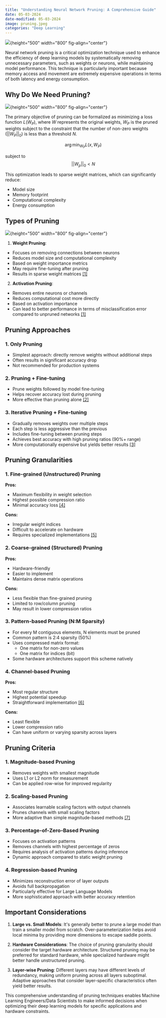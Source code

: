 ```yaml
---
title: "Understanding Neural Network Pruning: A Comprehensive Guide"
date: 05-03-2024
date-modified: 05-03-2024
image: pruning.jpeg
categories: "Deep Learning"
---
```


![](pruning.jpeg){height="500" width="800" fig-align="center"}

Neural network pruning is a critical optimization technique used to enhance the efficiency of deep learning models by systematically removing unnecessary parameters, such as weights or neurons, while maintaining model performance. This technique is particularly important because memory access and movement are extremely expensive operations in terms of both latency and energy consumption.

## Why Do We Need Pruning?

![](pruning-optimization.png){height="500" width="800" fig-align="center"}

The primary objective of pruning can be formalized as minimizing a loss function
$L(W_P)$, where $W$ represents the original weights, $W_P$ is the pruned weights
subject to the constraint that the number of non-zero weights ($||W_P||_0$) is less than a threshold $N$.

$$\arg\min_{W_P} L(x, W_P)$$

subject to $$||W_p||_0 < N$$

This optimization leads to sparse weight matrices, which can significantly reduce:

- Model size
- Memory footprint
- Computational complexity
- Energy consumption

## Types of Pruning

![](pruning-weight-vs-activation.png){height="500" width="800" fig-align="center"}

1. **Weight Pruning**:

- Focuses on removing connections between neurons
- Reduces model size and computational complexity
- Based on weight importance metrics
- May require fine-tuning after pruning
- Results in sparse weight matrices [[1]](https://www.researchgate.net/publication/318471114_Activation_Pruning_of_Deep_Convolutional_Neural_Networks#:~:text=Activation%20Pruning%20of)

2. **Activation Pruning**:

- Removes entire neurons or channels
- Reduces computational cost more directly
- Based on activation importance
- Can lead to better performance in terms of misclassification error compared to unpruned networks [[1]](https://www.researchgate.net/publication/318471114_Activation_Pruning_of_Deep_Convolutional_Neural_Networks#:~:text=Activation%20Pruning%20of)

## Pruning Approaches

### 1. Only Pruning

- Simplest approach: directly remove weights without additional steps
- Often results in significant accuracy drop
- Not recommended for production systems

### 2. Pruning + Fine-tuning

- Prune weights followed by model fine-tuning
- Helps recover accuracy lost during pruning
- More effective than pruning alone [[2]](https://openreview.net/pdf?id=Cb54AMqHQFP#:~:text=In%20this%20paper%2C%20we,is%20fine%2Dtuning%2C%20which%20aims)

### 3. Iterative Pruning + Fine-tuning

- Gradually removes weights over multiple steps
- Each step is less aggressive than the previous
- Includes fine-tuning between pruning steps
- Achieves best accuracy with high pruning ratios (90%+ range)
- More computationally expensive but yields better results [[3]](https://arxiv.org/html/2409.19727v1#:~:text=allows%20the%20network%20to,a%20large%20portion%20of)

## Pruning Granularities

### 1. Fine-grained (Unstructured) Pruning

**Pros:**

- Maximum flexibility in weight selection
- Highest possible compression ratio
- Minimal accuracy loss [[4]](https://www.researchgate.net/publication/381997604_Research_on_pruning_optimization_techniques_for_neural_networks#:~:text=ratio.%20Fine%2Dgrained%20pruning%20has,because%20it%20is%20unstructured)

**Cons:**

- Irregular weight indices
- Difficult to accelerate on hardware
- Requires specialized implementations [[5]](https://www.researchgate.net/publication/381997604_Research_on_pruning_optimization_techniques_for_neural_networks#:~:text=the%20pruned%20model%20cannot,usually%20requires%20additional%20hardware)

### 2. Coarse-grained (Structured) Pruning

**Pros:**

- Hardware-friendly
- Easier to implement
- Maintains dense matrix operations

**Cons:**

- Less flexible than fine-grained pruning
- Limited to row/column pruning
- May result in lower compression ratios

### 3. Pattern-based Pruning (N:M Sparsity)

- For every M contiguous elements, N elements must be pruned
- Common pattern is 2:4 sparsity (50%)
- Uses compressed matrix format:
  - One matrix for non-zero values
  - One matrix for indices (bit)
- Some hardware architectures support this scheme natively

### 4. Channel-based Pruning

**Pros:**

- Most regular structure
- Highest potential speedup
- Straightforward implementation [[6]](https://www.sciencedirect.com/science/article/abs/pii/S0952197625009200)

**Cons:**

- Least flexible
- Lower compression ratio
- Can have uniform or varying sparsity across layers

## Pruning Criteria

### 1. Magnitude-based Pruning

- Removes weights with smallest magnitude
- Uses L1 or L2 norm for measurement
- Can be applied row-wise for improved regularity

### 2. Scaling-based Pruning

- Associates learnable scaling factors with output channels
- Prunes channels with small scaling factors
- More adaptive than simple magnitude-based methods [[7]](https://arxiv.org/pdf/1912.04845#:~:text=The%20strategy%20that%20has,results%20by%20pruning%20weights)

### 3. Percentage-of-Zero-Based Pruning

- Focuses on activation patterns
- Removes channels with highest percentage of zeros
- Requires analysis of activation patterns during inference
- Dynamic approach compared to static weight pruning

### 4. Regression-based Pruning

- Minimizes reconstruction error of layer outputs
- Avoids full backpropagation
- Particularly effective for Large Language Models
- More sophisticated approach with better accuracy retention

## Important Considerations

1. **Large vs. Small Models**: It's generally better to prune a large model than train a smaller model from scratch. Over-parameterization helps avoid local minima by providing more dimensions to escape saddle points.

2. **Hardware Considerations**: The choice of pruning granularity should consider the target hardware architecture. Structured pruning may be preferred for standard hardware, while specialized hardware might better handle unstructured pruning.

3. **Layer-wise Pruning**: Different layers may have different levels of redundancy, making uniform pruning across all layers suboptimal. Adaptive approaches that consider layer-specific characteristics often yield better results.

This comprehensive understanding of pruning techniques enables Machine Learning Engineers/Data Scientists to make informed decisions when optimizing their deep learning models for specific applications and hardware constraints.

